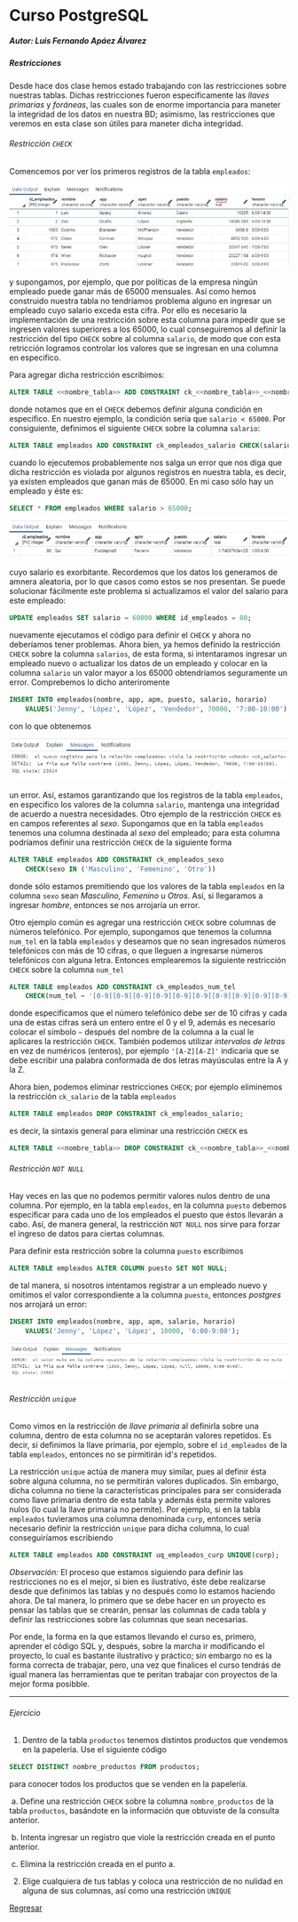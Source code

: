 # Curso PostgreSQL

##### Autor: Luis Fernando Apáez Álvarez



##### Restricciones

Desde hace dos clase hemos estado trabajando con las restricciones sobre nuestras tablas. Dichas restricciones fueron especificamente las _llaves primarias_ y _foráneas_, las cuales son de enorme importancia para maneter la integridad de los datos en nuestra BD; asimismo, las restricciones que veremos en esta clase son útiles para maneter dicha integridad.

###### Restricción ``CHECK``

Comencemos por ver los primeros registros de la tabla ``empleados``:

![](Clase6_2/Captura1.PNG)

y supongamos, por ejemplo, que por políticas de la empresa ningún empleado puede ganar más de 65000 mensuales. Así como hemos construido nuestra tabla no tendríamos problema alguno en ingresar un empleado cuyo salario exceda esta cifra. Por ello es necesario la implementación de una restricción sobre esta columna para impedir que se ingresen valores superiores a los 65000, lo cual conseguiremos al definir la restricción del tipo ``CHECK`` sobre al columna ``salario``, de modo que con esta retricción logramos controlar los valores que se ingresan en una columna en especifico. 

Para agregar dicha restricción escribimos:

```sql
ALTER TABLE <<nombre_tabla>> ADD CONSTRAINT ck_<<nombre_tabla>>_<<nombre_columna>> CHECK (<<condicion>>)
```

donde notamos que en el ``CHECK`` debemos definir alguna condición en especifico. En nuestro ejemplo, la condición sería que ``salario < 65000``. Por consiguiente, definimos el siguiente ``CHECK`` sobre la columna ``salario``:

```sql
ALTER TABLE empleados ADD CONSTRAINT ck_empleados_salario CHECK(salario < 65000);
```

cuando lo ejecutemos probablemente nos salga un error que nos diga que dicha restricción es violada por algunos registros en nuestra tabla, es decir, ya existen empleados que ganan más de 65000. En mi caso sólo hay un empleado y éste es:

```sql
SELECT * FROM empleados WHERE salario > 65000;
```

![](Clase6_2/Captura2.PNG)

cuyo salario es exorbitante. Recordemos que los datos los generamos de amnera aleatoria, por lo que casos como estos se nos presentan. Se puede solucionar fácilmente este problema si actualizamos el valor del salario para este empleado:

```sql
UPDATE empleados SET salario = 60000 WHERE id_empleados = 80; 
```

nuevamente ejecutamos el código para definir el ``CHECK`` y ahora no deberíamos tener problemas. Ahora bien, ya hemos definido la restricción ``CHECK`` sobre la columna ``salarios``, de esta forma, si intentaramos ingresar un empleado nuevo o actualizar los datos de un empleado y colocar en la columna ``salario`` un valor mayor a los 65000 obtendríamos seguramente un error. Comprebemos lo dicho anteriromente

```sql
INSERT INTO empleados(nombre, app, apm, puesto, salario, horario) 
	VALUES('Jenny', 'López', 'López', 'Vendedor', 70000, '7:00-10:00'); 
```

con lo que obtenemos

![](Clase6_2/Captura3.PNG)

un error. Así, estamos garantizando que los registros de la tabla ``empleados``, en especifico los valores de la columna ``salario``, mantenga una integridad de acuerdo a nuestra necesidades. Otro ejemplo de la restricción ``CHECK`` es en campos referentes al _sexo_. Supongamos que en la tabla ``empleados`` tenemos una columna destinada al _sexo_ del empleado; para esta columna podríamos definir una restricción ``CHECK`` de la siguiente forma

```sql
ALTER TABLE empleados ADD CONSTRAINT ck_empleados_sexo 
	CHECK(sexo IN ('Masculino', 'Femenino', 'Otro'))
```

donde sólo estamos premitiendo que los valores de la tabla ``empleados`` en la columna  ``sexo`` sean _Masculino, Femenino_ u _Otros_. Así, si llegaramos a ingresar _hombre_, entonces se nos arrojaría un error. 

Otro ejemplo común es agregar una restricción ``CHECK`` sobre columnas de números telefónico. Por ejemplo, supongamos que tenemos la columna ``num_tel`` en la tabla ``empleados`` y deseamos que no sean ingresados números telefónicos con más de 10 cifras, o que lleguen a ingresarse números telefónicos con alguna letra. Entonces emplearemos la siguiente restricción ``CHECK`` sobre la columna ``num_tel``

```sql
ALTER TABLE empleados ADD CONSTRAINT ck_empleados_num_tel 
	CHECK(num_tel ~ '[0-9][0-9][0-9][0-9][0-9][0-9][0-9][0-9][0-9][0-9]') 
```

donde especificamos que el número telefónico debe ser de 10 cifras y cada una de estas cifras será un entero entre el 0 y el 9, además es necesario colocar el símbolo ``~`` después del nombre de la columna a la cual le aplicares la restricción ``CHECK``. También podemos utilizar _intervalos de letras_ en vez de numéricos (enteros), por ejemplo ``'[A-Z][A-Z]'`` indicaría que se debe escribir una palabra conformada de dos letras mayúsculas entre la A y la Z.

Ahora bien, podemos eliminar restricciones ``CHECK``; por ejemplo eliminemos la restricción ``ck_salario`` de la tabla ``empleados``

```sql
ALTER TABLE empleados DROP CONSTRAINT ck_empleados_salario;
```

es decir, la sintaxis general para eliminar una restricción ``CHECK`` es

```sql
ALTER TABLE <<nombre_tabla>> DROP CONSTRAINT ck_<<nombre_tabla>>_<<nombre_columna>>;
```

###### Restricción ``NOT NULL``

Hay veces en las que no podemos permitir valores nulos dentro de una columna. Por ejemplo, en la tabla ``empleados``, en la columna ``puesto`` debemos especificar para cada uno de los empleados el puesto que éstos llevarán a cabo. Así, de manera general, la restricción ``NOT NULL`` nos sirve para forzar el ingreso de datos para ciertas columnas.

Para definir esta restricción sobre la columna ``puesto`` escribimos 

```sql
ALTER TABLE empleados ALTER COLUMN puesto SET NOT NULL;
```

de tal manera, si nosotros intentamos registrar a un empleado nuevo y omitimos el valor correspondiente a la columna ``puesto``, entonces _postgres_ nos arrojará un error:

```sql
INSERT INTO empleados(nombre, app, apm, salario, horario) 
	VALUES('Jenny', 'López', 'López', 10000, '6:00-9:00');
```

![](Clase6_2/Captura4.PNG)

###### Restricción ``unique``

Como vimos en la restricción de _llave primaria_ al definirla sobre una columna, dentro de esta columna no se aceptarán valores repetidos. Es decir, si definimos la llave primaria, por ejemplo, sobre el ``id_empleados`` de la tabla ``empleados``, entonces no se pirmitirán id's repetidos.

La restricción ``unique`` actúa de manera muy similar, pues al definir ésta sobre alguna columna, no se permitirán valores duplicados. Sin embargo, dicha columna no tiene la características principales para ser considerada como llave primaria dentro de esta tabla y además ésta permite valores nulos (lo cual la llave primaria no permite). Por ejemplo, si en la tabla ``empleados`` tuvieramos una columna denominada ``curp``, entonces sería necesario definir la restricción ``unique`` para dicha columna, lo cual conseguiríamos escribiendo

```sql
ALTER TABLE empleados ADD CONSTRAINT uq_empleados_curp UNIQUE(curp);
```


_Observación:_ El proceso que estamos siguiendo para definir las restricciones no es el mejor, si bien es ilustrativo, éste debe realizarse desde que definimos las tablas y no después como lo estamos haciendo ahora.  De tal manera, lo primero que se debe hacer en un proyecto es pensar las tablas que se crearán, pensar las columnas de cada tabla y definir las restricciones sobre las columnas que sean necesarias.

Por ende, la forma en la que estamos llevando el curso es, primero, aprender el código SQL y, después, sobre la marcha ir modificando el proyecto, lo cual es bastante ilustrativo y práctico; sin embargo no es la forma correcta de trabajar, pero, una vez que finalices el curso tendrás de igual manera las herramientas que te peritan trabajar con proyectos de la mejor forma posibble.


---

###### Ejercicio

1.  Dentro de la tabla ``productos`` tenemos distintos productos que vendemos en la papelería. Use el siguiente código 

   ```sql
   SELECT DISTINCT nombre_productos FROM productos;
   ```

   para conocer todos los productos que se venden en la papelería. 

   ​	a. Define una restricción ``CHECK`` sobre la columna ``nombre_productos`` de la tabla ``productos``,   	basándote en la información que obtuviste de la consulta anterior.

   ​	b. Intenta ingresar un registro que viole la restricción creada en el punto anterior. 

   ​	c. Elimina la restricción creada en el punto a. 


2.  Elige cualquiera de tus tablas y coloca una restricción de no nulidad en alguna de sus columnas, así como una restricción ``UNIQUE``

[Regresar](index.md)
